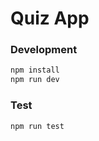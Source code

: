 # Quiz App

### Development

```bash
npm install
npm run dev
```

### Test

```bash
npm run test
```
